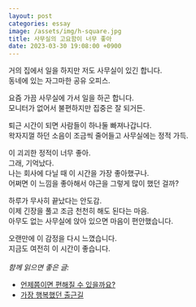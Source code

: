 ```yaml
---
layout: post
categories: essay
image: /assets/img/h-square.jpg
title: 사무실의 고요함이 너무 좋아
date: 2023-03-30 19:08:00 +0900
---
```


거의 집에서 일을 하지만 저도 사무실이 있긴 합니다.  
동네에 있는 자그마한 공유 오피스.

요즘 가끔 사무실에 가서 일을 하곤 합니다.  
모니터가 없어서 불편하지만 집중은 잘 되거든.

퇴근 시간이 되면 사람들이 하나둘 빠져나갑니다.  
왁자지껄 하던 소음이 조금씩 줄어들고 사무실에는 정적 가득.  

이 괴괴한 정적이 너무 좋아.  
그래, 기억났다.  
나는 회사에 다닐 때 이 시간을 가장 좋아했구나.  
어쩌면 이 느낌을 좋아해서 야근을 그렇게 많이 했던 걸까?

하루가 무사히 끝났다는 안도감.  
이제 긴장을 풀고 조금 천천히 해도 된다는 마음.  
아무도 없는 사무실에 앉아 있으면 마음이 편안했습니다.

오랜만에 이 감정을 다시 느꼈습니다.  
지금도 여전히 이 시간이 좋습니다.
<br>
<br>
*함께 읽으면 좋은 글:*
* [언제쯤이면 편해질 수 있을까요?](/essay/2022/08/29/feel-comfortable.html)
* [가장 행복했던 출근길](/essay/2022/09/02/the-happiest-way-to-work.html)